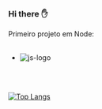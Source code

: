### Hi there :raised_hand:

Primeiro projeto em Node:
<br/>
<br/>
- <img src="https://img.shields.io/badge/JavaScript-323330?style=for-the-badge&logo=javascript&logoColor=F7DF1E" alt="js-logo"/>

<br/>
<br/>




[![Top Langs](https://github-readme-stats.vercel.app/api/top-langs/?username=brunomaiasl)](https://github.com/anuraghazra/github-readme-stats)
